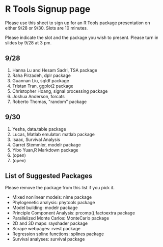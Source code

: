 # R Tools Signup page

Please use this sheet to sign up for an R Tools package presentation on either 9/28 or 9/30. Slots are 10 minutes.

Please indicate the slot and the package you wish to present. Please turn in slides by 9/28 at 3 pm. 

## 9/28

1. Hanna Lu and Hesam Sadri, TSA package
2. Raha Pirzadeh, dplr package
3. Guannan Liu, sqldf package
4. Tristan Tran, ggplot2 package
5. Christopher Hoang, signal processing package
6. Joshua Anderson, forcats
7. Roberto Thomas, "random" package

## 9/30 

1. Yesha, data.table package
2. Lucas, Matlab emulator: matlab package
3. Isaac, Survival Analysis
4. Garret Stemmler, modelr package
5. Yibo Yuan,R Markdown package
6. (open)
7. (open)

## List of Suggested Packages

Please remove the package from this list if you pick it. 

* Mixed nonlinear models: nlme package
* Phylogenetic analysis: phytools package
* Model building: modelr package
* Principle Component Analysis: prcomp(),factoextra package
* Parallelized Monte Carlos: MonteCarlo package
* 2D and 3D maps: rayshader package
* Scrape webpages: rvest package
* Regression spline functions: splines package
* Survival analyses: survival package

